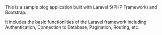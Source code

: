 This is a sample blog application built with Laravel 5(PHP Framework) and Bootstrap.

It includes the basic functionlities of the Laravel framework including Authentication, Connection to Database, Pagination, Routing, etc.
